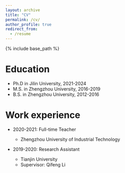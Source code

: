 ```yaml
---
layout: archive
title: "CV"
permalink: /cv/
author_profile: true
redirect_from:
  - /resume
---
```


{% include base_path %}

Education
======
* Ph.D in Jilin University, 2021-2024
* M.S. in Zhengzhou University, 2016-2019
* B.S. in Zhengzhou University, 2012-2016

Work experience
======
* 2020-2021: Full-time Teacher
  * Zhengzhou University of Industrial Technology

* 2019-2020: Research Assistant
  * Tianjin University
  * Supervisor: Qifeng Li
